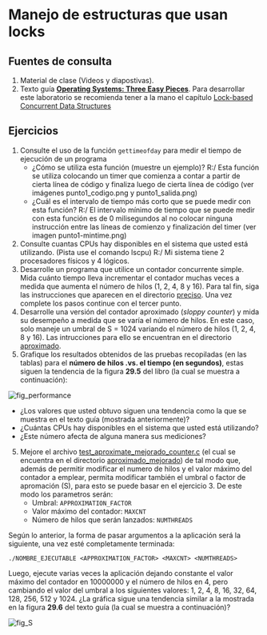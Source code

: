 # Manejo de estructuras que usan locks #

## Fuentes de consulta ##
1. Material de clase (Videos y diapostivas).
2. Texto guía [**Operating Systems: Three Easy Pieces**](http://pages.cs.wisc.edu/~remzi/OSTEP/). Para desarrollar este laboratorio se recomienda tener a la mano el capítulo [Lock-based Concurrent Data Structures](http://pages.cs.wisc.edu/~remzi/OSTEP/threads-locks-usage.pdf)

## Ejercicios ##

1. Consulte el uso de la función ```gettimeofday``` para medir el tiempo de ejecución de un programa
   * ¿Cómo se utiliza esta función (muestre un ejemplo)? R:/ Esta función se utiliza colocando un timer que comienza a contar a partir de cierta línea de código y finaliza luego de cierta línea de código (ver imágenes punto1_codigo.png y punto1_salida.png)
   * ¿Cuál es el intervalo de tiempo más corto que se puede medir con esta función? R:/ El intervalo mínimo de tiempo que se puede medir con esta función es de 0 milisegundos al no colocar ninguna instrucción entre las líneas de comienzo y finalización del timer (ver imagen punto1-mintime.png)
2. Consulte cuantas CPUs hay disponibles en el sistema que usted está utilizando. (Pista use el comando lscpu) R:/ Mi sistema tiene 2 procesadores físicos y 4 lógicos.
2. Desarrolle un programa que utilice un contador concurrente simple. Mida cuánto tiempo lleva incrementar el contador muchas veces a medida que aumenta el número de hilos (1, 2, 4, 8 y 16). Para tal fin, siga las instrucciones que aparecen en el directorio [preciso](./preciso). Una vez complete los pasos continue con el tercer punto.
3. Desarrolle una versión del contador aproximado (*sloppy counter*) y mida su desempeño a medida que se varía el número de hilos. En este caso, solo maneje un umbral de S = 1024 variando el número de hilos (1, 2, 4, 8 y 16). Las intrucciones para ello se encuentran en el directorio [aproximado](./aproximado).
4. Grafique los resultados obtenidos de las pruebas recopiladas (en las tablas) para el **número de hilos .vs. el tiempo (en segundos)**, estas siguen la tendencia de la figura **29.5** del libro (la cual se muestra a continuación):

![fig_performance](fig_performance.jpg)

   * ¿Los valores que usted obtuvo siguen una tendencia como la que se muestra en el texto guía (mostrada anteriormente)?
   * ¿Cuántas CPUs hay disponibles en el sistema que usted está utilizando?  
   * ¿Este número afecta de alguna manera sus mediciones?

5. Mejore el archivo [test_aproximate_mejorado_counter.c](./aproximado_mejorado/test_aproximate_mejorado_counter.c) (el cual se encuentra en el directorio [aproximado_mejorado](./aproximado_mejorado)) de tal modo que, además de permitir modificar el numero de hilos y el valor máximo del contador a emplear, permita modificar también el umbral o factor de apromación (S), para esto se puede basar en el ejercicio 3. De este modo los parametros serán:
   * Umbral: ```APPROXIMATION_FACTOR```
   * Valor máximo del contador: ```MAXCNT```
   * Número de hilos que serán lanzados: ```NUMTHREADS```
   
Según lo anterior, la forma de pasar argumentos a la aplicación será la siguiente, una vez esté completamente terminada:  

```
./NOMBRE_EJECUTABLE <APPROXIMATION_FACTOR> <MAXCNT> <NUMTHREADS>
```

Luego, ejecute varias veces la aplicación dejando constante el valor máximo del contador en 10000000 y el número de hilos en 4, pero cambiando el valor del umbral a los siguientes valores: 1, 2, 4, 8, 16, 32, 64, 128, 256, 512 y 1024. ¿La gráfica sigue una tendencia similar a la mostrada en la figura **29.6** del texto guía (la cual se muestra a continuación)?

![fig_S](fig_S.jpg)
